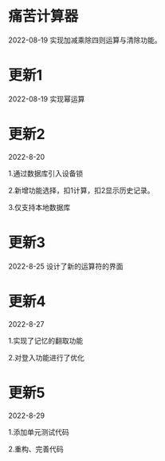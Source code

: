 # 痛苦计算器
2022-08-19 
实现加减乘除四则运算与清除功能。

# 更新1
2022-08-19 
实现幂运算

# 更新2
2022-8-20

1.通过数据库引入设备锁

2.新增功能选择，扣1计算，扣2显示历史记录。

3.仅支持本地数据库

# 更新3
2022-8-25
设计了新的运算符的界面

# 更新4
2022-8-27

1.实现了记忆的翻取功能

2.对登入功能进行了优化

# 更新5
2022-8-29

1.添加单元测试代码

2.重构、完善代码